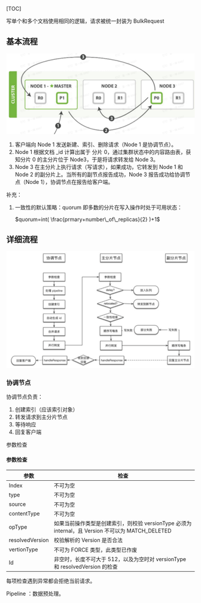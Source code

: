 [TOC]

写单个和多个文档使用相同的逻辑，请求被统一封装为 BulkRequest



## 基本流程

![](images/20210813195618.jpg)

1. 客户端向 Node 1 发送新建、索引、删除请求（Node 1 是协调节点）。
2. Node 1 根据文档 _id 计算出属于 分片 0，通过集群状态中的内容路由表，获知分片 0 的主分片位于 Node3，于是将请求转发给 Node 3。
3. Node 3 在主分片上执行请求（写请求），如果成功，它转发到 Node 1 和 Node 2 的副分片上。当所有的副节点报告成功，Node 3 报告成功给协调节点（Node 1），协调节点在报告给客户端。



补充：

1. 一致性的默认策略：quorum 即多数的分片在写入操作时处于可用状态：

   $quorum=int( \frac{prmary+number\_of\_replicas}{2} )+1$



## 详细流程

![](images/screenshot-20211123-104301.png)

### 协调节点

协调节点负责：

1. 创建索引（应该索引对象）
2. 转发请求到主分片节点
3. 等待响应
4. 回复客户端

参数检查

#### 参数检查

| 参数            | 检查                                                         |
| --------------- | ------------------------------------------------------------ |
| Index           | 不可为空                                                     |
| type            | 不可为空                                                     |
| source          | 不可为空                                                     |
| contentType     | 不可为空                                                     |
| opType          | 如果当前操作类型是创建索引，则校验 versionType 必须为 internal，且 Version 不可以为 MATCH_DELETED |
| resolvedVersion | 校验解析的 Version 是否合法                                  |
| vertionType     | 不可为 FORCE 类型，此类型已作废                              |
| Id              | 非空时，长度不可大于 512，以及为空时对 versionType 和 resolvedVersion 的检查 |

每项检查遇到异常都会拒绝当前请求。



Pipeline ：数据预处理。